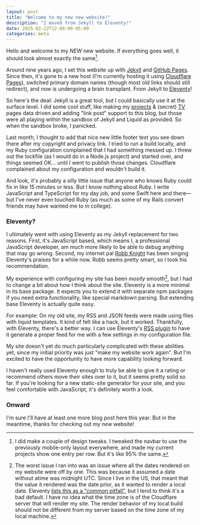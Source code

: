 ```yaml
---
layout: post
title: "Welcome to my new new website!"
description: "I moved from Jekyll to Eleventy!"
date: 2025-02-22T12:00:00-05:00
categories: meta
---
```


Hello and welcome to my _NEW_ new website. If everything goes well, it should look almost exactly the same[^1].

Around nine years ago, I set this website up with [Jekyll](https://jekyllrb.com) and [GitHub Pages](https://pages.github.com). Since then, it's gone to a new host (I'm currently hosting it using [Cloudflare Pages](https://pages.cloudflare.com)), switched primary domain names (though most old links should still redirect), and now is undergoing a brain transplant. From Jekyll to [Eleventy](https://www.11ty.dev)!

<!-- excerpt --><!-- more -->

So here's the deal: Jekyll is a great tool, but I could basically use it at the surface level. I did some cool stuff, like making my [projects](/projects) & (secret) [TV](/tv) pages data driven and adding "link post" support to this blog, but those were all playing within the sandbox of Jekyll and Liquid as provided. So when the sandbox broke, I panicked.

Last month, I thought to add that nice new little footer text you see down there after my copyright and privacy link. I tried to run a build locally, and my Ruby configuration complained that I had something messed up. I threw out the lockfile (as I would do in a Node.js project) and started over, and things seemed OK... until I went to publish those changes. Cloudflare complained about my configuration and wouldn't build it.

And look, it's probably a silly little issue that anyone who knows Ruby could fix in like 15 minutes or less. But I know nothing about Ruby. I write JavaScript and TypeScript for my day job, and some Swift here and there—but I've never even touched Ruby (as much as some of my Rails convert friends may have wanted me to in college).

### Eleventy?

I ultimately went with using Eleventy as my Jekyll replacement for two reasons. First, it's JavaScript based, which means I, a professional JavaScript developer, am much more likely to be able to debug anything that may go wrong. Second, my internet pal [Robb Knight](https://rknight.me) has been singing Eleventy's praises for a while now. Robb seems pretty smart, so I took his recommendation.

My experience with configuring my site has been _mostly_ smooth[^2], but I had to change a bit about how I think about the site. Eleventy is a more minimal in its base package. It expects you to extend it with separate npm packages if you need extra functionality, like special markdown parsing. But extending base Eleventy is actually quite easy.

For example: On my old site, my RSS and JSON feeds were made using files with liquid templates. It kind of felt like a hack, but it worked. Thankfully, with Eleventy, there's a better way. I can use Eleventy's [RSS plugin](https://www.11ty.dev/docs/plugins/rss/) to have it generate a proper feed for me with a few settings in my configuration file.

My site doesn't yet do much particularly complicated with these abilities yet, since my initial priority was just "make my website work again". But I'm excited to have the opportunity to have more capability looking forward.

I haven't really used Eleventy enough to truly be able to give it a rating or recommend others move their sites over to it, but it seems pretty solid so far. If you're looking for a new static-site generator for your site, and you feel comfortable with JavaScript, it's definitely worth a look.

### Onward

I'm sure I'll have at least one more blog post here this year. But in the meantime, thanks for checking out my _new_ website!

[^1]: I did make a couple of design tweaks. I tweaked the navbar to use the previously mobile-only layout everywhere, and made my current projects show one entry per row. But it's like 95% the same.
[^2]: The worst issue I ran into was an issue where all the dates rendered on my website were off by one. This was because it assumed a date without atime was midnight UTC. Since I live in the US, that meant that the value it rendered was the date prior, as it wanted to render a local date. Eleventy [lists this as a "common pitfall"](https://www.11ty.dev/docs/dates/#dates-off-by-one-day), but I tend to think it's a bad default. I have no idea what the time zone is of the Cloudflare server that will render my site. The render behavior of my local build should not be different from my server based on the time zone of my local machine.
